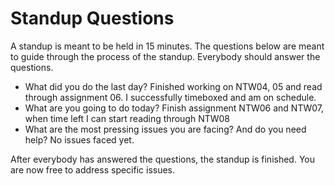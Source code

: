 # Standup Questions

A standup is meant to be held in 15 minutes. The questions below are meant to guide through the process of the standup. Everybody should answer the questions.

  - What did you do the last day?
   Finished working on NTW04, 05 and read through assignment 06. I successfully timeboxed and am on schedule.
  - What are you going to do today?
  Finish assignment NTW06 and NTW07, when time left I can start reading through NTW08
  - What are the most pressing issues you are facing? And do you need help?
  No issues faced yet.

After everybody has answered the questions, the standup is finished. You are now free to address specific issues.